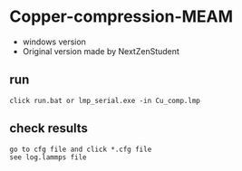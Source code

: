 # Copper-compression-MEAM
- windows version
- Original version made by NextZenStudent


## run
	click run.bat or lmp_serial.exe -in Cu_comp.lmp


## check results
	go to cfg file and click *.cfg file
	see log.lammps file

